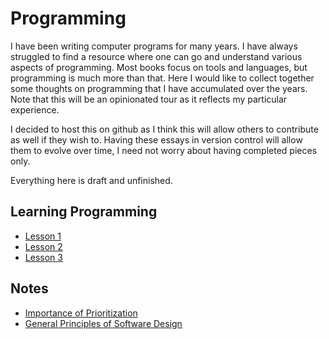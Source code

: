 # Programming

I have been writing computer programs for many years. I have always struggled to find a resource where one 
can go and understand various aspects of programming. Most books focus on tools and languages, but programming is
much more than that. Here I would like to collect together some thoughts on programming that I have accumulated
over the years. Note that this will be an opinionated tour as it reflects my particular experience.

I decided to host this on github as I think this will allow others to contribute as well if they wish to. Having these essays in
version control will allow them to evolve over time, I need not worry about having completed pieces only.

Everything here is draft and unfinished.

## Learning Programming

* [Lesson 1](https://github.com/dibyendumajumdar/programming/blob/master/programming-lesson1.md)
* [Lesson 2](https://github.com/dibyendumajumdar/programming/blob/master/programming-lesson2.md)
* [Lesson 3](https://github.com/dibyendumajumdar/programming/blob/master/programming-lesson3.md)


## Notes

* [Importance of Prioritization](./prioritization.md)
* [General Principles of Software Design](./pureandimpure.md)

